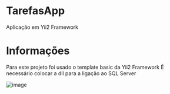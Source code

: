 # TarefasApp
 Aplicação em Yii2 Framework

# Informações
Para este projeto foi usado o template basic da Yii2 Framework
É necessário colocar a dll para a ligação ao SQL Server 

![image](https://github.com/user-attachments/assets/b9659b25-cc51-4e3a-ae4e-23e97d8542e9)
